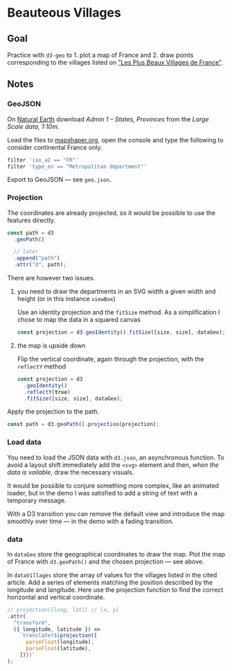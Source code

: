 # Beauteous Villages

## Goal

Practice with `d3-geo` to 1. plot a map of France and 2. draw points corresponding to the villages listed on ["Les Plus Beaux Villages de France"](https://www.les-plus-beaux-villages-de-france.org/fr/nos-villages/).

## Notes

### GeoJSON

On [Natural Earth](https://www.naturalearthdata.com) download _Admin 1 – States, Provinces_ from the _Large Scale data, 1:10m_.

Load the files to [mapshaper.org](https://mapshaper.org/), open the console and type the following to consider continental France only.

```bash
filter 'iso_a2 == "FR"'
filter 'type_en == "Metropolitan department"'
```

Export to GeoJSON — see `geo.json`.

### Projection

The coordinates are already projected, so it would be possible to use the features directly.

```js
const path = d3
  .geoPath()

  // later
  .append("path")
  .attr("d", path);
```

There are however two issues.

1. you need to draw the departments in an SVG width a given width and height (or in this instance `viewBox`)

   Use an identity projection and the `fitSize` method. As a simplification I chose to map the data in a squared canvas

   ```js
   const projection = d3.geoIdentity().fitSize([size, size], dataGeo);
   ```

2. the map is upside down

   Flip the vertical coordinate, again through the projection, with the `reflectY` method

   ```js
   const projection = d3
     .geoIdentity()
     .reflectY(true)
     .fitSize([size, size], dataGeo);
   ```

Apply the projection to the path.

```js
const path = d3.geoPath().projection(projection);
```

### Load data

You need to load the JSON data with `d3.json`, an asynchronous function. To avoid a layout shift immediately add the `<svg>` element and then, _when the data is vailable_, draw the necessary visuals.

It would be possible to conjure something more complex, like an animated loader, but in the demo I was satisfied to add a string of text with a temporary message.

With a D3 transition you can remove the default view and introduce the map smoothly over time — in the demo with a fading transition.

### data

In `dataGeo` store the geographical coordinates to draw the map. Plot the map of France with `d3.geoPath()` and the chosen projection — see above.

In `dataVillages` store the array of values for the villages listed in the cited article. Add a series of elements matching the position described by the longitude and langitude. Here use the projection function to find the correct horizontal and vertical coordinate.

```js
// projection([long, lat]) // [x, y]
.attr(
  "transform",
  ({ longitude, latitude }) =>
    `translate(${projection([
      parseFloat(longitude),
      parseFloat(latitude),
    ])})`
);
```
